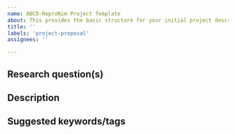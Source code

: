 ```yaml
---
name: ABCD-ReproNim Project Template
about: This provides the basic structure for your initial project description.
title: ''
labels: 'project-proposal'
assignees: ''

---
```

<!-- Make the title of the issue the title of your project -->

## Research question(s)
<!-- The basic research question(s) your project will attempt to answer -->

## Description
<!-- Describe the main idea and context of your project in a few sentences -->

## Suggested keywords/tags
<!-- Add some keywords that would apply to your project -->
